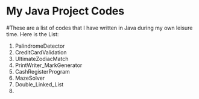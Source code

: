 # My Java Project Codes
#These are a list of codes that I have written in Java during my own leisure time.
Here is the List:
1. PalindromeDetector
2. CreditCardValidation
3. UltimateZodiacMatch
4. PrintWriter_MarkGenerator
5. CashRegisterProgram
6. MazeSolver
7. Double_Linked_List
8. 

